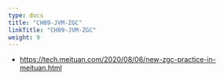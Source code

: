 ```yaml
---
type: docs
title: "CH09-JVM-ZGC"
linkTitle: "CH09-JVM-ZGC"
weight: 9
---
```


- https://tech.meituan.com/2020/08/06/new-zgc-practice-in-meituan.html

